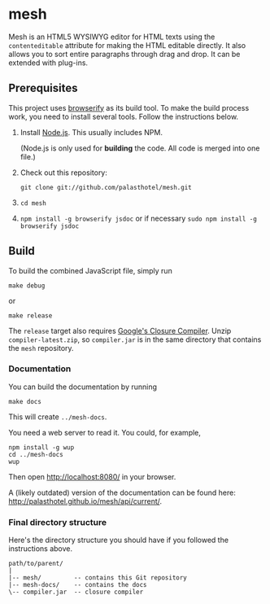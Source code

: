 mesh
====

Mesh is an HTML5 WYSIWYG editor for HTML texts using the `contenteditable`
attribute for making the HTML editable directly. It also allows you to sort
entire paragraphs through drag and drop. It can be extended with plug-ins.

## Prerequisites

This project uses [browserify](http://browserify.org/) as its build tool. To
make the build process work, you need to install several tools. Follow the
instructions below.

 1. Install [Node.js](http://nodejs.org/). This usually includes NPM.

    (Node.js is only used for **building** the code. All code is merged into one
    file.)
 2. Check out this repository:

    ~~~
    git clone git://github.com/palasthotel/mesh.git
    ~~~
 3. `cd mesh`
 5. `npm install -g browserify jsdoc` or if necessary `sudo npm install -g
    browserify jsdoc`


## Build

To build the combined JavaScript file, simply run

~~~
make debug
~~~

or

~~~
make release
~~~

The `release` target also requires [Google's Closure
Compiler](https://code.google.com/p/closure-compiler/). Unzip
`compiler-latest.zip`, so `compiler.jar` is in the same directory that contains
the `mesh` repository.


### Documentation

You can build the documentation by running

~~~
make docs
~~~

This will create `../mesh-docs`.

You need a web server to read it. You could, for example,

~~~
npm install -g wup
cd ../mesh-docs
wup
~~~

Then open <http://localhost:8080/> in your browser.

A (likely outdated) version of the documentation can be found here:
<http://palasthotel.github.io/mesh/api/current/>.


### Final directory structure

Here's the directory structure you should have if you followed the instructions
above.

~~~
path/to/parent/
|
|-- mesh/         -- contains this Git repository
|-- mesh-docs/    -- contains the docs
\-- compiler.jar  -- closure compiler
~~~
